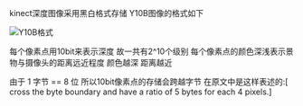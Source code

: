kinect深度图像采用黑白格式存储
Y10B图像的格式如下   
 
![ Y10B格式 ](http://http://img3.douban.com/view/photo/large/public/p2234561615.jpg)

每个像素点用10bit来表示深度 故一共有2^10个级别 
每个像素点的颜色深浅表示景物与摄像头的距离远近程度
颜色越深 距离越近

由于 1 字节 == 8 位 
所以10bit像素点的存储会跨越字节 
在原文中是这样表述的:[ cross the byte boundary and have a ratio of 5 bytes for each 4 pixels.]

